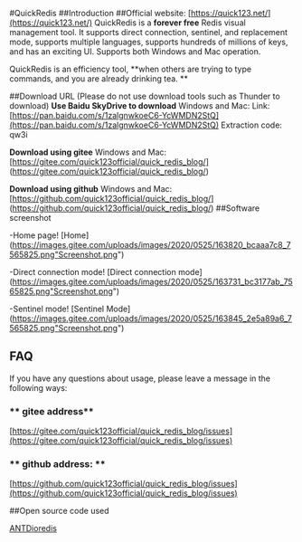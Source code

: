 #QuickRedis
##Introduction
##Official website: [https://quick123.net/](https://quick123.net/)
QuickRedis is a **forever free** Redis visual management tool. It supports direct connection, sentinel, and replacement mode, supports multiple languages, supports hundreds of millions of keys, and has an exciting UI. Supports both Windows and Mac operation.

QuickRedis is an efficiency tool, **when others are trying to type commands, and you are already drinking tea. **

##Download URL (Please do not use download tools such as Thunder to download)
**Use Baidu SkyDrive to download**
Windows and Mac: Link: [https://pan.baidu.com/s/1zalgnwkoeC6-YcWMDN2StQ](https://pan.baidu.com/s/1zalgnwkoeC6-YcWMDN2StQ) Extraction code: qw3i

**Download using gitee**
Windows and Mac: [https://gitee.com/quick123official/quick_redis_blog/] (https://gitee.com/quick123official/quick_redis_blog/)

**Download using github**
Windows and Mac: [https://github.com/quick123official/quick_redis_blog/] (https://github.com/quick123official/quick_redis_blog/)
##Software screenshot

-Home page! [Home] (https://images.gitee.com/uploads/images/2020/0525/163820_bcaaa7c8_7565825.png"Screenshot.png")

-Direct connection mode! [Direct connection mode] (https://images.gitee.com/uploads/images/2020/0525/163731_bc3177ab_7565825.png"Screenshot.png")

-Sentinel mode! [Sentinel Mode] (https://images.gitee.com/uploads/images/2020/0525/163845_2e5a89a6_7565825.png"Screenshot.png")

## FAQ
If you have any questions about usage, please leave a message in the following ways:

### ** gitee address**

[https://gitee.com/quick123official/quick_redis_blog/issues](https://gitee.com/quick123official/quick_redis_blog/issues)

### ** github address: **
[https://github.com/quick123official/quick_redis_blog/issues](https://github.com/quick123official/quick_redis_blog/issues)

##Open source code used

[ANTD](https://ant.design/index-cn)[ioredis](https://github.com/luin/ioredis)
